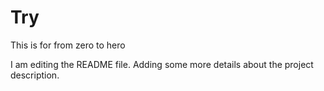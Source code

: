 # Try
This is for from zero to hero

I am editing the README file. Adding some more details about the project description.
